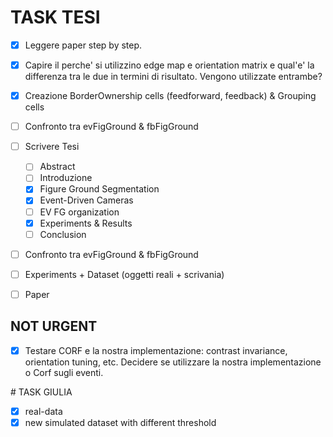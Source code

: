 ﻿# TASK TESI
 
* [x] Leggere paper step by step. 
* [x] Capire il perche' si utilizzino edge map e orientation matrix e qual'e' la differenza tra le due in termini di risultato. Vengono utilizzate entrambe? 
* [x] Creazione BorderOwnership cells (feedforward, feedback) & Grouping cells
* [ ] Confronto tra evFigGround & fbFigGround
* [ ] Scrivere Tesi
    * [ ] Abstract
    * [ ] Introduzione
    * [X] Figure Ground Segmentation
    * [X] Event-Driven Cameras
    * [ ] EV FG organization
    * [X] Experiments & Results
    * [ ] Conclusion
* [ ] Confronto tra evFigGround & fbFigGround
* [ ] Experiments + Dataset (oggetti reali + scrivania)
* [ ] Paper



## NOT URGENT

* [x] Testare CORF e la nostra implementazione: contrast invariance, orientation tuning, etc. Decidere se utilizzare la nostra implementazione o Corf sugli eventi.


﻿# TASK GIULIA
 
* [x] real-data 
* [x] new simulated dataset with different threshold
